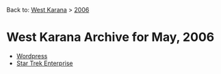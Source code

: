 Back to: [West Karana](/posts/westkarana.md) > [2006](/posts/2006/westkarana.md)
# West Karana Archive for May, 2006

* [Wordpress](144.md)
* [Star Trek Enterprise](143.md)

